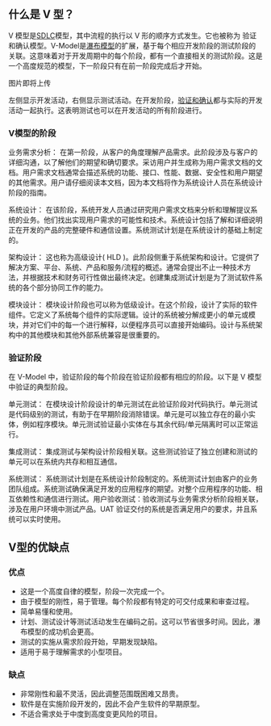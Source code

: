 ## 什么是 V 型？

V 模型是[SDLC](https://toolsqa.com/software-testing/software-development-life-cycle/)模型，其中流程的执行以 V 形的顺序方式发生。它也被称为 验证和确认模型。V-Model是[瀑布模型](https://toolsqa.com/software-testing/waterfall-model/)的扩展，基于每个相应开发阶段的测试阶段的关联。这意味着对于开发周期中的每个阶段，都有一个直接相关的测试阶段。这是一个高度规范的模型，下一阶段只有在前一阶段完成后才开始。

图片即将上传

左侧显示开发活动，右侧显示测试活动。在开发阶段，[验证和确认](https://toolsqa.com/software-testing/difference-between-verification-and-validation/)都与实际的开发活动一起执行。这表明测试也可以在开发活动的所有阶段进行。

### V模型的阶段

业务需求分析： 在第一阶段，从客户的角度理解产品需求。此阶段涉及与客户的详细沟通，以了解他们的期望和确切要求。采访用户并生成称为用户需求文档的文档。用户需求文档通常会描述系统的功能、接口、性能、数据、安全性和用户期望的其他需求。用户请仔细阅读本文档，因为本文档将作为系统设计人员在系统设计阶段的指南。

系统设计： 在该阶段，系统开发人员通过研究用户需求文档来分析和理解提议系统的业务。他们找出实现用户需求的可能性和技术。系统设计包括了解和详细说明正在开发的产品的完整硬件和通信设置。系统测试计划是在系统设计的基础上制定的。

架构设计： 这也称为高级设计( HLD )。此阶段侧重于系统架构和设计。它提供了解决方案、平台、系统、产品和服务/流程的概述。通常会提出不止一种技术方法，并根据技术和财务可行性做出最终决定。创建集成测试计划是为了测试软件系统的各个部分协同工作的能力。

模块设计： 模块设计阶段也可以称为低级设计。在这个阶段，设计了实际的软件组件。它定义了系统每个组件的实际逻辑。设计的系统被分解成更小的单元或模块，并对它们中的每一个进行解释，以便程序员可以直接开始编码。设计与系统架构中的其他模块和其他外部系统兼容是很重要的。

### 验证阶段

在 V-Model 中，验证阶段的每个阶段在验证阶段都有相应的阶段。以下是 V 模型中验证的典型阶段。

单元测试： 在模块设计阶段设计的单元测试在此验证阶段对代码执行。单元测试是代码级别的测试，有助于在早期阶段消除错误。单元是可以独立存在的最小实体，例如程序模块。单元测试验证最小实体在与其余代码/单元隔离时可以正常运行。

集成测试： 集成测试与架构设计阶段相关联。这些测试验证了独立创建和测试的单元可以在系统内共存和相互通信。

系统测试： 系统测试计划是在系统设计阶段制定的。系统测试计划由客户的业务团队组成。系统测试确保满足开发的应用程序的期望。对整个应用程序的功能、相互依赖性和通信进行测试。用户验收测试：验收测试与业务需求分析阶段相关联，涉及在用户环境中测试产品。UAT 验证交付的系统是否满足用户的要求，并且系统可以实时使用。

## V型的优缺点

### 优点

-   这是一个高度自律的模型，阶段一次完成一个。
-   由于模型的刚性，易于管理。每个阶段都有特定的可交付成果和审查过程。
-   简单易懂和使用。
-   计划、测试设计等测试活动发生在编码之前。这可以节省很多时间。因此，瀑布模型的成功机会更高。
-   测试的实施从需求阶段开始，早期发现缺陷。
-   适用于易于理解需求的小型项目。

### 缺点

-   非常刚性和最不灵活，因此调整范围既困难又昂贵。
-   软件是在实施阶段开发的，因此不会产生软件的早期原型。
-   不适合需求处于中度到高度变更风险的项目。